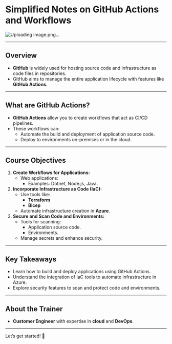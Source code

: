 
# Simplified Notes on GitHub Actions and Workflows

![Uploading image.png…]()


---

## Overview
- **GitHub** is widely used for hosting source code and infrastructure as code files in repositories.
- GitHub aims to manage the entire application lifecycle with features like **GitHub Actions**.

---

## What are GitHub Actions?
- **GitHub Actions** allow you to create workflows that act as CI/CD pipelines.
- These workflows can:
  - Automate the build and deployment of application source code.
  - Deploy to environments on-premises or in the cloud.

---

## Course Objectives
1. **Create Workflows for Applications:**
   - Web applications:
     - Examples: Dotnet, Node.js, Java.
2. **Incorporate Infrastructure as Code (IaC):**
   - Use tools like:
     - **Terraform**
     - **Bicep**
   - Automate infrastructure creation in **Azure**.
3. **Secure and Scan Code and Environments:**
   - Tools for scanning:
     - Application source code.
     - Environments.
   - Manage secrets and enhance security.

---

## Key Takeaways
- Learn how to build and deploy applications using GitHub Actions.
- Understand the integration of IaC tools to automate infrastructure in Azure.
- Explore security features to scan and protect code and environments.

---

## About the Trainer
- **Customer Engineer** with expertise in **cloud** and **DevOps**.

---

Let’s get started! 🚀
